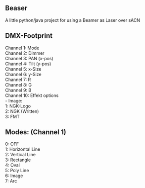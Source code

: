 ## Beaser
A little python/java project for using a Beamer as Laser over sACN

## DMX-Footprint
Channel 1:  Mode <br />
Channel 2:  Dimmer <br />
Channel 3:  PAN     (x-pos) <br />
Channel 4:  Tilt    (y-pos) <br />
Channel 5:  x-Size <br />
Channel 6:  y-Size <br />
Channel 7:  R <br />
Channel 8:  G <br />
Channel 9:  B <br />
Channel 10: Effekt options <br />
    - Image: <br />
    1: NGK-Logo <br />
    2: NGK (Written) <br />
    3: FMT <br />

## Modes: (Channel 1)
0: OFF <br />
1: Horizontal Line <br />
2: Vertical Line <br />
3: Rectangle <br />
4: Oval <br />
5: Poly Line <br />
6: Image <br />
7: Arc <br />
